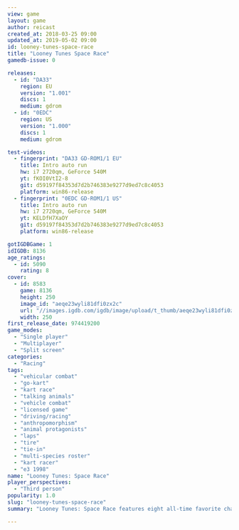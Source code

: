 ```yaml
---
view: game
layout: game
author: reicast
created_at: 2018-03-25 09:00
updated_at: 2019-05-02 09:00
id: looney-tunes-space-race
title: "Looney Tunes Space Race"
gamedb-issue: 0

releases:
  - id: "DA33"
    region: EU
    version: "1.001"
    discs: 1
    medium: gdrom
  - id: "0EDC"
    region: US
    version: "1.000"
    discs: 1
    medium: gdrom

test-videos:
  - fingerprint: "DA33 GD-ROM1/1 EU"
    title: Intro auto run
    hw: i7 2720qm, GeForce 540M
    yt: fKOI0VtI2-8
    git: d59197f84353d7d2b746383e9277d9ed7c8c4053
    platform: win86-release
  - fingerprint: "0EDC GD-ROM1/1 US"
    title: Intro auto run
    hw: i7 2720qm, GeForce 540M
    yt: KELDfH7XaOY
    git: d59197f84353d7d2b746383e9277d9ed7c8c4053
    platform: win86-release

gotIGDBGame: 1
idIGDB: 8136
age_ratings:
  - id: 5090
    rating: 8
cover:
  - id: 8583
    game: 8136
    height: 250
    image_id: "aeqe23wyli81dfi0zx2c"
    url: "//images.igdb.com/igdb/image/upload/t_thumb/aeqe23wyli81dfi0zx2c.jpg"
    width: 250
first_release_date: 974419200
game_modes:
  - "Single player"
  - "Multiplayer"
  - "Split screen"
categories:
  - "Racing"
tags:
  - "vehicular combat"
  - "go-kart"
  - "kart race"
  - "talking animals"
  - "vehicle combat"
  - "licensed game"
  - "driving/racing"
  - "anthropomorphism"
  - "animal protagonists"
  - "laps"
  - "tire"
  - "tie-in"
  - "multi-species roster"
  - "kart racer"
  - "e3 1998"
name: "Looney Tunes: Space Race"
player_perspectives:
  - "Third person"
popularity: 1.0
slug: "looney-tunes-space-race"
summary: "Looney Tunes: Space Race features eight all-time favorite characters, including Bugs Bunny, Daffy Duck, Taz, Sylvester, Yosemite Sam, and Wile E. Coyote. The 12 tracks include shortcuts, jumps, and traps, and there are over 40 competitive events. Players can pummel opponents with gags like the portable hole, falling elephants, retractable boxing glove, and instant storm. Up to four players can race at a time."

---
```

